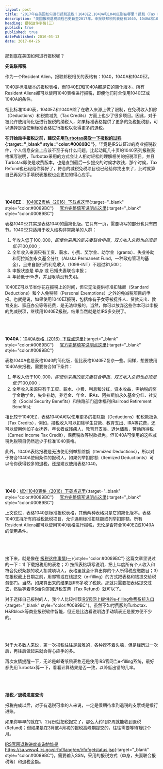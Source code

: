 ```yaml
---
layout: post
title: "2017年在美国如何进行报税退税？1040EZ,1040A和1040区别在哪里？报税（Tax Return）还是退税（Tax Refund）?"
description: "美国报税退税流程已更新至2017年。申报联邦税的表格有1040，1040A和1040EZ，适用于不同的人。有报税才有退税。使用IRS网站上的e-filling免费系统入口，省时又省力。退税可在线查询"
heading: 报税这件事情(三)
publish: true
published: true
datePublished: 2016-03-13
date: 2017-04-26
---
```




那到底在美国如何进行报税呢？

**先说联邦税**

作为一个Resident Alien，报联邦税相关的表格有：1040，1040A和1040EZ。

<span class="dropcap">1040</span>是标准版本的报税表格，而1040EZ和1040A都是它的简化版本。所有Resident Aliens都可以使用1040表格进行报税，即便他们符合使用1040EZ或1040A的条件。

相比标准1040表，1040EZ和1040A除了在收入来源上做了限制，在免税收入扣除（Deductions）和税款减免（Tax Credits）方面上也少了很多项目。因此，对于被允许使用简化版进行报税的纳税人，如果标准表格提供了更多的免税抵税额，可以选择是否使用标准表格进行报税以获得更多的退税。

**在开始动手报税之前，建议先用[Turbotax感受一下报税的过程](https://turbotax.intuit.com/){:target="_blank" style="color:#0089BC"}**，毕竟是IRS认证过的商业报税软件，个人信息安全上应该不至于有什么问题。比起动辄几十页的1040系列报税表格填写说明，Turbotax采用的方式会让人相对轻松的理解相关的报税项目，并且Turbotax即使是收费版本，也是直到最后一步提交的时候才收钱，那个时候，Tax Refund也已经给你算好了，符合的减税免税项目也已经给你找出来了，此时就算自己再另行手填税表报税也会更加的得心应手。

<p style="margin-bottom:70px"></p>

**1040EZ**： [1040EZ表格（2016）下载点这里](https://www.irs.gov/pub/irs-pdf/f1040ez.pdf){:target="_blank" style="color:#0089BC"}  &nbsp; &nbsp; [官方完整填写说明点这里](https://www.irs.gov/pub/irs-pdf/i1040ez.pdf){:target="_blank" style="color:#0089BC"}

表格1040EZ其实是表格1040的最简化版。它只有一页，需要填写的部分也只有四节。1040EZ只适用于收入结构非常简单的人群：
1) 年收入低于$100,000，即使你采用的是夫妻联合申报，双方收入总和也必须是低于$100,000；
2) 全年收入来源只有工资、薪水、小费、奖学金、助学金（grants）、失业补助和阿拉斯加永久基金分红（Alaska Permanent Fund，一种政府管理的基金），且来自银行的利息收入（1099-INT）不超过$1,500；
3) 申报状态是 单身 或 已婚夫妻联合申报；
4) 年龄低于65岁，并且眼睛没有失明。

1040EZ可以节省你花在报税上的时间，但它无法提供标准扣除额（Standard Deductions）和个人免税额（Personal Exemptions）之外的免减税项目的申报。也就是说，如果使用1040EZ报税，包括像有子女等被抚养人、贷款支出、教育支出、家庭办公等等花费，是无法申报的。当然，你可以放弃这些你本可以申报的免减税项，继续用1040EZ报税，结果当然就是给IRS多交税了。

<p style="margin-bottom:70px"></p>

**1040A**：[1040A表格（2016）下载点这里](https://www.irs.gov/pub/irs-pdf/f1040a.pdf){:target="_blank" style="color:#0089BC"}  &nbsp; &nbsp; [官方完整填写说明点这里](https://www.irs.gov/pub/irs-pdf/i1040a.pdf){:target="_blank" style="color:#0089BC"}

表格1040A也是表格1040的简化版，但比表格1040EZ复杂一些。同样，想要使用1040A来报税，需要符合如下条件：
1) 年收入低于$100,000，即使你采用的是夫妻联合申报，双方收入总和也必须是低于$100,000；
2) 全年收入来源只有于工资、薪水、小费、利息和分红，资本收益，需纳税的奖学金助学金，失业补助，养老金、年金、IRAs、阿拉斯加永久基金分红、社安金（Social Security Benefits）和铁路部门退休福利(Railroad Retirement Benefits);

相比较于1040EZ，表格1040A可以使用更多的扣除额（Deductions）和税款抵免（Tax Credits），例如，报税收入可以扣除学生贷款、教育支出、IRA等花费，还可以使用例如子女抚养，年长者或残疾人，教育开支类、退休储蓄，劳动所得税（Earned Income Tax Credit），保费税收等税款抵免。但1040A可使用的这些减税免税项目仍然远少于标准1040表格。

此外，1040A表格报税是无法使用列举扣除额（Itemized Deductions），所以对于符合1040A使用条件的报税人，如果列举扣除额（Itemized Deductionts）可以令你获得较多的退税，还是建议使用表格1040。

<p style="margin-bottom:70px"></p>

**1040**：[标准1040表格（2016）下载点这里](https://www.irs.gov/pub/irs-pdf/f1040.pdf){:target="_blank" style="color:#0089BC"}  &nbsp; &nbsp; [官方完整填写说明点这里](https://www.irs.gov/pub/irs-pdf/i1040gi.pdf){:target="_blank" style="color:#0089BC"}

上文说过，表格1040是标准报税表格，其他两种表格只是它的简化版本。表格1040支持所有的减税抵税项目，允许选用标准扣除额或列举扣除额。所有Resident Aliens都可以使用1040表格进行报税，无论是否符合1040EZ或1040A的使用条件。

<p style="margin-bottom:70px"></p>

接下来，就是像在 [报税这件事情(一)](/what-is-tax-return/){:style="color:#0089BC"} 这篇文章里说过的一下：1) 下载报税用的表格；2) 按照表格填写说明，把上年度所有个人收入和符合免税条款的收入扣减项填入，表格里就会计算出你的个人所得税应缴数目；3) 在报税截止日期之前，用邮寄或在线提交（e-filling）的方式把表格和钱提交给税务部门。当然，如果算出来的结果是IRS多收了税款，那就只需要把表格提交过去，然后等着IRS给你寄回退税支票（Tax Refund）就可以了。

对于选择自己报税的人，我个人比较推荐[IRS官网上提供的e-filling免费系统入口](https://www.irs.gov/uac/Free-File:-Do-Your-Federal-Taxes-for-Free){:target="_blank" style="color:#0089BC"}。虽然不如付费版的Turbotax、H&Rblock等商业报税软件智能，但还是比边看说明边手动填表还是要方便不少的。

<p style="margin-bottom:70px"></p>

对于大多数人来说，第一次报税往往是最难的，各种摸不着头脑，但是经历过一次后，再往后做起来就会得心应手的多。

再次友情提醒一下，无论是邮寄纸质表格还是使用IRS官网当e-filling系统，最好都先用Turbotax算一下，看看计算结果是否一致，以降低出错的几率。

<p style="margin-bottom:70px"></p>

**报税／退税进度查询**

报税完成以后，对于有退税可拿的人来说，一定是很期待拿到退税的支票或是银行进账。

如果你早早的就在1，2月份就把税报完了，那么大约1到2周就能收到退税(Refund)；但如果是在3月底4月初的报税高峰期提交的，往往需要等待1到2个月。

[IRS官网退税进度查询地址是https://sa.www4.irs.gov/irfof/lang/en/irfofgetstatus.jsp](https://sa.www4.irs.gov/irfof/lang/en/irfofgetstatus.jsp){:target="_blank" style="color:#0089BC"}，需要输入SSN，采用的报税方式（单身，夫妻联合报税等）和退税金额。


<p style="margin-bottom:70px"></p>
